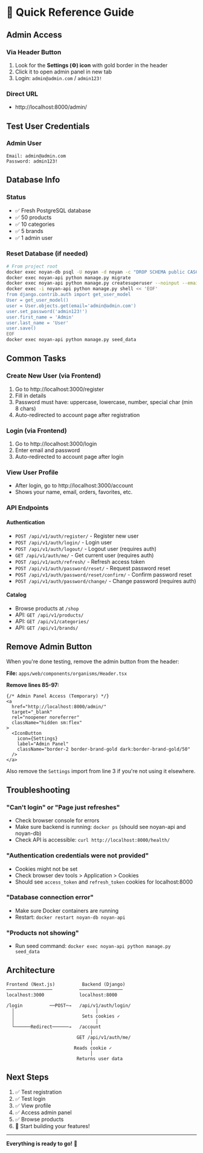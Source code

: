 # 🚀 Quick Reference Guide

## Admin Access

### Via Header Button
1. Look for the **Settings (⚙️) icon** with gold border in the header
2. Click it to open admin panel in new tab
3. Login: `admin@admin.com` / `admin123!`

### Direct URL
- http://localhost:8000/admin/

## Test User Credentials

### Admin User
```
Email: admin@admin.com
Password: admin123!
```

## Database Info

### Status
- ✅ Fresh PostgreSQL database
- ✅ 50 products
- ✅ 10 categories
- ✅ 5 brands
- ✅ 1 admin user

### Reset Database (if needed)
```bash
# From project root
docker exec noyan-db psql -U noyan -d noyan -c "DROP SCHEMA public CASCADE; CREATE SCHEMA public;"
docker exec noyan-api python manage.py migrate
docker exec noyan-api python manage.py createsuperuser --noinput --email admin@admin.com
docker exec -i noyan-api python manage.py shell << 'EOF'
from django.contrib.auth import get_user_model
User = get_user_model()
user = User.objects.get(email='admin@admin.com')
user.set_password('admin123!')
user.first_name = 'Admin'
user.last_name = 'User'
user.save()
EOF
docker exec noyan-api python manage.py seed_data
```

## Common Tasks

### Create New User (via Frontend)
1. Go to http://localhost:3000/register
2. Fill in details
3. Password must have: uppercase, lowercase, number, special char (min 8 chars)
4. Auto-redirected to account page after registration

### Login (via Frontend)
1. Go to http://localhost:3000/login
2. Enter email and password
3. Auto-redirected to account page after login

### View User Profile
- After login, go to http://localhost:3000/account
- Shows your name, email, orders, favorites, etc.

### API Endpoints

#### Authentication
- `POST /api/v1/auth/register/` - Register new user
- `POST /api/v1/auth/login/` - Login user
- `POST /api/v1/auth/logout/` - Logout user (requires auth)
- `GET /api/v1/auth/me/` - Get current user (requires auth)
- `POST /api/v1/auth/refresh/` - Refresh access token
- `POST /api/v1/auth/password/reset/` - Request password reset
- `POST /api/v1/auth/password/reset/confirm/` - Confirm password reset
- `POST /api/v1/auth/password/change/` - Change password (requires auth)

#### Catalog
- Browse products at `/shop`
- API: `GET /api/v1/products/`
- API: `GET /api/v1/categories/`
- API: `GET /api/v1/brands/`

## Remove Admin Button

When you're done testing, remove the admin button from the header:

**File:** `apps/web/components/organisms/Header.tsx`

**Remove lines 85-97:**
```tsx
{/* Admin Panel Access (Temporary) */}
<a
  href="http://localhost:8000/admin/"
  target="_blank"
  rel="noopener noreferrer"
  className="hidden sm:flex"
>
  <IconButton
    icon={Settings}
    label="Admin Panel"
    className="border-2 border-brand-gold dark:border-brand-gold/50"
  />
</a>
```

Also remove the `Settings` import from line 3 if you're not using it elsewhere.

## Troubleshooting

### "Can't login" or "Page just refreshes"
- Check browser console for errors
- Make sure backend is running: `docker ps` (should see noyan-api and noyan-db)
- Check API is accessible: `curl http://localhost:8000/health/`

### "Authentication credentials were not provided"
- Cookies might not be set
- Check browser dev tools > Application > Cookies
- Should see `access_token` and `refresh_token` cookies for localhost:8000

### "Database connection error"
- Make sure Docker containers are running
- Restart: `docker restart noyan-db noyan-api`

### "Products not showing"
- Run seed command: `docker exec noyan-api python manage.py seed_data`

## Architecture

```
Frontend (Next.js)          Backend (Django)
─────────────────          ────────────────
localhost:3000             localhost:8000

/login          ──POST─→   /api/v1/auth/login/
  │                              │
  │                         Sets cookies ✓
  │                              │
  └──────Redirect──────→   /account
                               │
                          GET /api/v1/auth/me/
                               │
                         Reads cookie ✓
                               │
                          Returns user data
```

## Next Steps

1. ✅ Test registration
2. ✅ Test login
3. ✅ View profile
4. ✅ Access admin panel
5. ✅ Browse products
6. 🔨 Start building your features!

---

**Everything is ready to go!** 🎉

